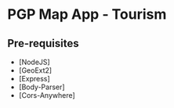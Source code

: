 PGP Map App - Tourism
=========
 
Pre-requisites
--------

- [NodeJS]
- [GeoExt2]
- [Express]
- [Body-Parser]
- [Cors-Anywhere] 

